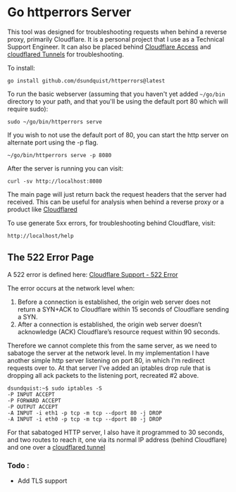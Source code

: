 # Go httperrors Server 

This tool was designed for troubleshooting requests when behind a reverse proxy, primarily Cloudflare.  It is a personal project that I use as a Technical Support Engineer. It can also be placed behind [Cloudflare Access](https://developers.cloudflare.com/cloudflare-one/applications/configure-apps/) and [cloudflared Tunnels](https://developers.cloudflare.com/cloudflare-one/connections/connect-apps/) for troubleshooting. 

To install: 

```
go install github.com/dsundquist/httperrors@latest
```

To run the basic webserver (assuming that you haven't yet added `~/go/bin` directory to your path, and that you'll be using the default port 80 which will require sudo): 

```
sudo ~/go/bin/httperrors serve
```

If you wish to not use the default port of 80, you can start the http server on alternate port using the -p flag.

```
~/go/bin/httperrors serve -p 8080
```


After the server is running you can visit: 

```
curl -sv http://localhost:8080
```

The main page will just return back the request headers that the server had received.  This can be useful for analysis when behind a reverse proxy or a product like [Cloudflared](https://github.com/cloudflare/cloudflared) 

To use generate 5xx errors, for troubleshooting behind Cloudflare, visit: 

```
http://localhost/help
```

## The 522 Error Page

A 522 error is defined here: [Cloudflare Support - 522 Error](https://support.cloudflare.com/hc/en-us/articles/115003011431-Troubleshooting-Cloudflare-5XX-errors#522error)

The error occurs at the network level when: 

1. Before a connection is established, the origin web server does not return a SYN+ACK to Cloudflare within 15 seconds of Cloudflare sending a SYN.
2. After a connection is established, the origin web server doesn’t acknowledge (ACK) Cloudflare’s resource request within 90 seconds.

Therefore we cannot complete this from the same server, as we need to sabatoge the server at the network level.  In my implementation I have another simple http server listening on port 80, in which I'm redirect requests over to.  At that server I've added an iptables drop rule that is dropping all ack packets to the listening port, recreated #2 above. 

```
dsundquist:~$ sudo iptables -S
-P INPUT ACCEPT
-P FORWARD ACCEPT
-P OUTPUT ACCEPT
-A INPUT -i eth1 -p tcp -m tcp --dport 80 -j DROP
-A INPUT -i eth0 -p tcp -m tcp --dport 80 -j DROP
```

For that sabatoged HTTP server, I also have it programmed to 30 seconds, and two routes to reach it, one via its normal IP address (behind Cloudflare) and one over a [cloudflared tunnel](https://developers.cloudflare.com/cloudflare-one/connections/connect-apps/)

### Todo : 

* Add TLS support


